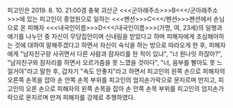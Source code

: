 피고인은 2019. 8. 10. 21:00경 충북 괴산군 <<<군아래주소>>>B<<</군아래주소>>>에 있는 피고인이 종업원으로 일하는 <<<펜션>>>C<<</펜션>>>펜션에서 손님으로 온 피해자 <<<내국인이름>>>D<<</내국인이름>>>(가명, 여, 23세)의 일행과 얘기를 나누던 중 자신이 무당집안이며 신내림을 받았다고 하며 피해자에게 조심해야하는 것에 대하여 말해주겠다고 하면서 자신이 숙식을 하는 방으로 따라오게 한 후, 피해자에게 "남자친구랑 사귀면서 다른 사람과 잠자리를 한 적이 있냐", "너 원나잇 하잖아?", "남자친구와 잠자리를 하면서 오르가즘을 못 느꼈을 것이다", "너, 음부를 빨아도 못 느낄거야"라고 말한 후, 갑자기 "속도 안좋지"라고 하면서 피고인의 왼쪽 손으로 피해자의 오른쪽 손목을 잡아 손 안쪽 손목 부위를 피고인의 엄지손가락으로 문지르며 만지고, 피고인의 오른 손으로 피해자의 왼쪽 손목을 잡아 손 안쪽 손목 부위를 피고인의 엄지손가락으로 문지르며 만져 피해자를 강제로 추행하였다.